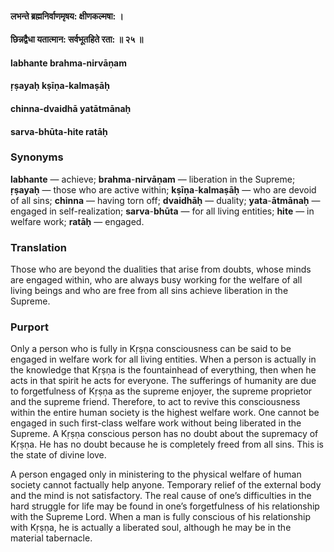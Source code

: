 #### लभन्ते ब्रह्मनिर्वाणमृषय: क्षीणकल्मषा: ।
#### छिन्नद्वैधा यतात्मान: सर्वभूतहिते रता: ॥ २५ ॥

#### labhante brahma-nirvāṇam
#### ṛṣayaḥ kṣīṇa-kalmaṣāḥ
#### chinna-dvaidhā yatātmānaḥ
#### sarva-bhūta-hite ratāḥ

### Synonyms

**labhante** — achieve; **brahma**-**nirvāṇam** — liberation in the Supreme; **ṛṣayaḥ** — those who are active within; **kṣīṇa**-**kalmaṣāḥ** — who are devoid of all sins; **chinna** — having torn off; **dvaidhāḥ** — duality; **yata**-**ātmānaḥ** — engaged in self-realization; **sarva**-**bhūta** — for all living entities; **hite** — in welfare work; **ratāḥ** — engaged.

### Translation

Those who are beyond the dualities that arise from doubts, whose minds are engaged within, who are always busy working for the welfare of all living beings and who are free from all sins achieve liberation in the Supreme.

### Purport

Only a person who is fully in Kṛṣṇa consciousness can be said to be engaged in welfare work for all living entities. When a person is actually in the knowledge that Kṛṣṇa is the fountainhead of everything, then when he acts in that spirit he acts for everyone. The sufferings of humanity are due to forgetfulness of Kṛṣṇa as the supreme enjoyer, the supreme proprietor and the supreme friend. Therefore, to act to revive this consciousness within the entire human society is the highest welfare work. One cannot be engaged in such first-class welfare work without being liberated in the Supreme. A Kṛṣṇa conscious person has no doubt about the supremacy of Kṛṣṇa. He has no doubt because he is completely freed from all sins. This is the state of divine love.

A person engaged only in ministering to the physical welfare of human society cannot factually help anyone. Temporary relief of the external body and the mind is not satisfactory. The real cause of one’s difficulties in the hard struggle for life may be found in one’s forgetfulness of his relationship with the Supreme Lord. When a man is fully conscious of his relationship with Kṛṣṇa, he is actually a liberated soul, although he may be in the material tabernacle.